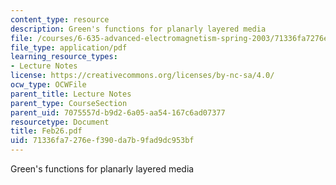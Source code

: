 ```yaml
---
content_type: resource
description: Green's functions for planarly layered media
file: /courses/6-635-advanced-electromagnetism-spring-2003/71336fa7276ef390da7b9fad9dc953bf_Feb26.pdf
file_type: application/pdf
learning_resource_types:
- Lecture Notes
license: https://creativecommons.org/licenses/by-nc-sa/4.0/
ocw_type: OCWFile
parent_title: Lecture Notes
parent_type: CourseSection
parent_uid: 7075557d-b9d2-6a05-aa54-167c6ad07377
resourcetype: Document
title: Feb26.pdf
uid: 71336fa7-276e-f390-da7b-9fad9dc953bf
---
```

Green's functions for planarly layered media